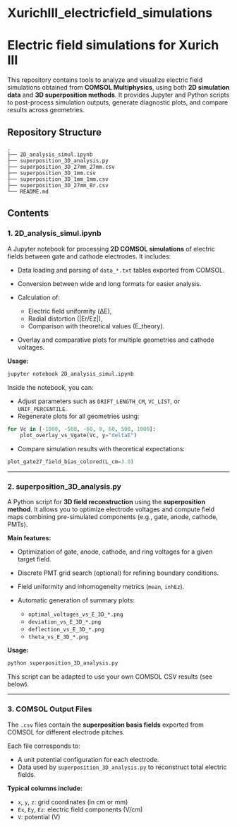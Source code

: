 # XurichIII_electricfield_simulations

# Electric field simulations for Xurich III

This repository contains tools to analyze and visualize electric field simulations obtained from **COMSOL Multiphysics**, using both **2D simulation data** and **3D superposition methods**. It provides Jupyter and Python scripts to post-process simulation outputs, generate diagnostic plots, and compare results across geometries.

## Repository Structure

```
.
├── 2D_analysis_simul.ipynb
├── superposition_3D_analysis.py
├── superposition_3D_27mm_27mm.csv
├── superposition_3D_1mm.csv
├── superposition_3D_1mm_1mm.csv
├── superposition_3D_27mm_8r.csv
└── README.md
```

## Contents

### 1. 2D_analysis_simul.ipynb

A Jupyter notebook for processing **2D COMSOL simulations** of electric fields between gate and cathode electrodes. It includes:

* Data loading and parsing of `data_*.txt` tables exported from COMSOL.
* Conversion between wide and long formats for easier analysis.
* Calculation of:

  * Electric field uniformity (ΔE),
  * Radial distortion (|Er/Ez|),
  * Comparison with theoretical values (E_theory).
* Overlay and comparative plots for multiple geometries and cathode voltages.

**Usage:**

```bash
jupyter notebook 2D_analysis_simul.ipynb
```

Inside the notebook, you can:

* Adjust parameters such as `DRIFT_LENGTH_CM`, `VC_LIST`, or `UNIF_PERCENTILE`.
* Regenerate plots for all geometries using:

```python
for Vc in [-1000, -500, -60, 0, 60, 500, 1000]:
    plot_overlay_vs_Vgate(Vc, y="deltaE")
```

* Compare simulation results with theoretical expectations:

```python
plot_gate27_field_bias_colored(L_cm=3.0)
```

---

### 2. superposition_3D_analysis.py

A Python script for **3D field reconstruction** using the **superposition method**. It allows you to optimize electrode voltages and compute field maps combining pre-simulated components (e.g., gate, anode, cathode, PMTs).

**Main features:**

* Optimization of gate, anode, cathode, and ring voltages for a given target field.
* Discrete PMT grid search (optional) for refining boundary conditions.
* Field uniformity and inhomogeneity metrics (`mean`, `inhEz`).
* Automatic generation of summary plots:

  * `optimal_voltages_vs_E_3D_*.png`
  * `deviation_vs_E_3D_*.png`
  * `deflection_vs_E_3D_*.png`
  * `theta_vs_E_3D_*.png`

**Usage:**

```bash
python superposition_3D_analysis.py
```

This script can be adapted to use your own COMSOL CSV results (see below).

---

### 3. COMSOL Output Files

The `.csv` files contain the **superposition basis fields** exported from COMSOL for different electrode pitches.

Each file corresponds to:

* A unit potential configuration for each electrode.
* Data used by `superposition_3D_analysis.py` to reconstruct total electric fields.

**Typical columns include:**

* `x`, `y`, `z`: grid coordinates (in cm or mm)
* `Ex`, `Ey`, `Ez`: electric field components (V/cm)
* `V`: potential (V)
